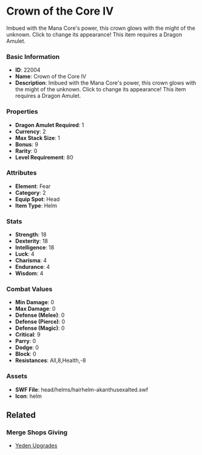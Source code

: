 # Crown of the Core IV

Imbued with the Mana Core's power, this crown glows with the might of the unknown. Click to change its appearance! This item requires a Dragon Amulet.

### Basic Information

- **ID**: 22004
- **Name**: Crown of the Core IV
- **Description**: Imbued with the Mana Core&#039;s power, this crown glows with the might of the unknown. Click to change its appearance! This item requires a Dragon Amulet.

### Properties

- **Dragon Amulet Required**: 1
- **Currency**: 2
- **Max Stack Size**: 1
- **Bonus**: 9
- **Rarity**: 0
- **Level Requirement**: 80

### Attributes

- **Element**: Fear
- **Category**: 2
- **Equip Spot**: Head
- **Item Type**: Helm

### Stats

- **Strength**: 18
- **Dexterity**: 18
- **Intelligence**: 18
- **Luck**: 4
- **Charisma**: 4
- **Endurance**: 4
- **Wisdom**: 4

### Combat Values

- **Min Damage**: 0
- **Max Damage**: 0
- **Defense (Melee)**: 0
- **Defense (Pierce)**: 0
- **Defense (Magic)**: 0
- **Critical**: 9
- **Parry**: 0
- **Dodge**: 0
- **Block**: 0
- **Resistances**: All,8,Health,-8

### Assets

- **SWF File**: head/helms/hairhelm-akanthusexalted.swf
- **Icon**: helm

## Related

### Merge Shops Giving

- [Yeden Upgrades](../merge-shops/421-yeden-upgrades.md)

